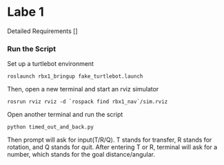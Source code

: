 # Labe 1 
Detailed Requirements []

### Run the Script
Set up a turtlebot environment
```
roslaunch rbx1_bringup fake_turtlebot.launch
```

Then, open a new terminal and start an rviz simulator
```
rosrun rviz rviz -d `rospack find rbx1_nav`/sim.rviz
```

Open another terminal and run the script
```
python timed_out_and_back.py
```

Then prompt will ask for input(T/R/Q). T stands for transfer, R stands for rotation, and Q stands for quit. After entering T or R, terminal will ask for a number, which stands for the goal distance/angular. 
